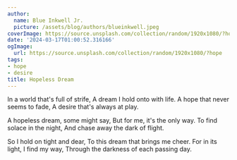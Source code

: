 ```yaml
---
author:
  name: Blue Inkwell Jr.
  picture: /assets/blog/authors/blueinkwell.jpeg
coverImage: https://source.unsplash.com/collection/random/1920x1080/?hope
date: '2024-03-17T01:00:52.316166'
ogImage:
  url: https://source.unsplash.com/collection/random/1920x1080/?hope
tags:
- hope
- desire
title: Hopeless Dream
---
```


In a world that's full of strife,
A dream I hold onto with life.
A hope that never seems to fade,
A desire that's always at play.

A hopeless dream, some might say,
But for me, it's the only way.
To find solace in the night,
And chase away the dark of flight.

So I hold on tight and dear,
To this dream that brings me cheer.
For in its light, I find my way,
Through the darkness of each passing day.